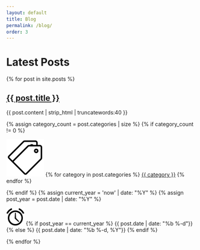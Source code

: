 ```yaml
---
layout: default
title: Blog
permalink: /blog/
order: 3
---
```


<h1>Latest Posts</h1>

{% for post in site.posts %}
  <section class="blog">
    <h2 class="custom-post-title"><a href="{{ post.url }}">{{ post.title }}</a></h2>
    <!-- <p>{{ post.excerpt }}</p> -->
    <p class="custom-post-content">{{ post.content | strip_html | truncatewords:40 }}</p>
    {% assign category_count = post.categories | size %}
    {% if category_count != 0 %}
      <p class="post-categories"><img src="/assets/icon8/tags-50.png" class="blog-icon">
      {% for category in post.categories %}
        <a href="{{ site.baseurl }}{{ category | slugify }}/">{{ category }}</a>
      {% endfor %}
      </p>
    {% endif %}
    {% assign current_year = 'now' | date: "%Y" %}
    {% assign post_year = post.date | date: "%Y" %}
    <p class="post-date"><img src="/assets/icon8/clock-48.png" class="blog-icon">
      {% if post_year == current_year %}
        {{ post.date | date: "%b %-d"}}
      {% else %}
        {{ post.date | date: "%b %-d, %Y"}}
      {% endif %}
    </p>
  </section>
{% endfor %}
